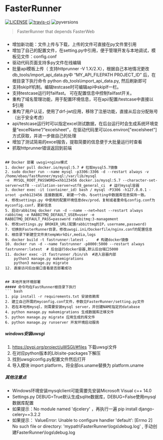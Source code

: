 # FasterRunner

[![LICENSE](https://img.shields.io/github/license/HttpRunner/FasterRunner.svg)](https://github.com/HttpRunner/FasterRunner/blob/master/LICENSE) [![travis-ci](https://travis-ci.org/HttpRunner/FasterRunner.svg?branch=master)](https://travis-ci.org/HttpRunner/FasterRunner) ![pyversions](https://img.shields.io/pypi/pyversions/Django.svg)

> FasterRunner that depends FasterWeb

###
- 增加新功能：文件上传与下载，上传的文件可直接在py文件里引用
- 增加了自己的配置文件，在setting.py中引用，便于管理开发与本地调试，模板见文件：config.conf
- 驱动代码页面支持多py文件在线编辑
- 批量api模板上传（ 支持httprunner -V 1.X/2.X），根据自己本地情况更改db_tools/import_api_data.py中 “MY_API_FILEPATH PROJECT_ID” 后，在根目录下执行命令 python db_tools\import_api_data.py, 然后刷新即可
- 支持skipIf机制。编辑testcase时可编辑api中skipIf一栏。
- 支持testcase运行时failfast。 可在配置信息中控制failfast开关。
- 重构了域名管理功能，用于配置环境信息，可在api/配置/testcase中直接以$引用
- 重构了用户认证，使用了drf-jwt应用，移除了注册功能，直接从后台分配账号（出于安全考虑）
- api/testcase运行时可以指定excel测试数据，在后台运行时会生成系统环境变量“excelName”/“excelsheet”，在驱动代码里可以os.environ["excelsheet"]方式获取，并进一步做自己的处理
- 增加了测试简易的excel报告，提取简要的信息便于大批量运行时查看
- 抓取httprunner错误返回到前端
```

## Docker 部署 uwsgi+nginx模式
1. docker pull docker.io/mysql:5.7 # 拉取mysql5.7镜像
2. sudo docker run --name mysql -p3306:3306 -d --restart always -v /home/ebao/fastRunner/mysql:/var/lib/mysql
-e  MYSQL_ROOT_PASSWORD=xhb123456 docker.io/mysql:5.7 --character-set-server=utf8 --collation-server=utf8_general_ci  # 运行mysql容器
3. docker exec -it (container_id) bash / mysql -P3306 -h127.0.0.1 -uroot -pxhb123456 连接数据库, 新建一个db，与setting中数据库信息保持一致。
4. 修改settings.py 中使用的配置环境信息dev/prod，复制或者重命名config.conf为myconfig.conf，更新信息
5. 启动rabbitmq docker run -d --name --net=host --restart always rabbitmq -e RABBITMQ_DEFAULT_USER=user -e RABBITMQ_DEFAULT_PASS=password rabbitmq:3-management
6. 修改settings.py BROKER_URL(配置rabbittmq的IP，username,password)
7. 切换到FasterRunner目录，修改uwsgi.ini/Dockerfile/nginx.conf的配置信息
8. 根目录下新建空文件夹tempWorkDir,media,logs 
9. docker build -t fastrunner:latest .    # 构建docker镜像
10. docker run -d --name fastrunner -p8000:5000 --restart always fastrunner:latest  # 后台运行docker容器,默认后台端口5000
11. docker exec -it fastrunner /bin/sh  #进入容器内部
    python3 manage.py makemigrations 
    python3 manage.py migrate 
12. 直接访问后台接口查看是否部署成功
``` 

```

## 本地开发环境部署
##### 命令均在FastRunner根目录下执行
``` bash
1. pip install -r requirements.txt 安装依赖库
2. 建立自己所需的myconfig.conf文件，参数见FasterRunner/setting.py文件
3. 若在本地用mysql，则需要安装mysql server，并创建NAME指定的database
4. python manage.py makemigrations 生成数据库迁移文件
5. python manage.py migrate 应用生成的库文件
6. python manage.py runserver 开发环境启动服务
``` 

##### windows安装uwsgi
1. https://pypi.org/project/uWSGI/#files 下载uwsgi文件
2. 在对应python版本的Lib\site-packages下解压
3. 找到uwsgiconfig.py配置文件然后打开
4. 导入模块 import platform，将全部os.uname替换为 platform.uname

##### 其他注意点
- Windows环境安装mysqlclient可能需要先安装Microsoft Visual c++ 14.0
- Settings.py DEBUG=True默认生成sqlite数据库，DEBUG=False使用mysql数据库配置
- 如果提示：No module named 'djcelery' ，再执行一遍 pip install django-celery==3.2.2
- 如果提示： ValueError: Unable to configure handler 'default': [Errno 2] No such file or directory: 'mypath\\FasterRunner\\logs\\debug.log' , 手动创建FasterRunner\\logs\\debug.log


